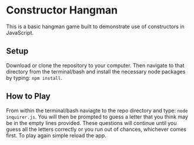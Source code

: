 # Constructor Hangman

This is a basic hangman game built to demonstrate use of constructors
in JavaScript.

## Setup

Download or clone the repository to your computer. Then navigate to that 
directory from the terminal/bash and install the necessary node packages
by typing: `npm install`.

## How to Play

From within the terminal/bash naviagte to the repo directory and type:
`node inquirer.js`. You will then be prompted to guess a letter that you think
may be in the empty lines provided. These questions will continue until you 
guess all the letters correctly or you run out of chances, whichever comes first.
To play again simple reload the app.
